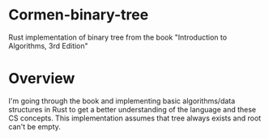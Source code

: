 # Cormen-binary-tree
Rust implementation of binary tree from the book "Introduction to Algorithms, 3rd Edition"

# Overview
I'm going through the book and implementing basic algorithms/data structures in Rust to get a better understanding of the language and these CS concepts. This implementation assumes that tree always exists and root can't be empty.
